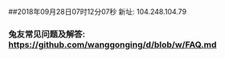 ##2018年09月28日07时12分07秒 新址: 104.248.104.79
### 兔友常见问题及解答: https://github.com/wanggonging/d/blob/w/FAQ.md
